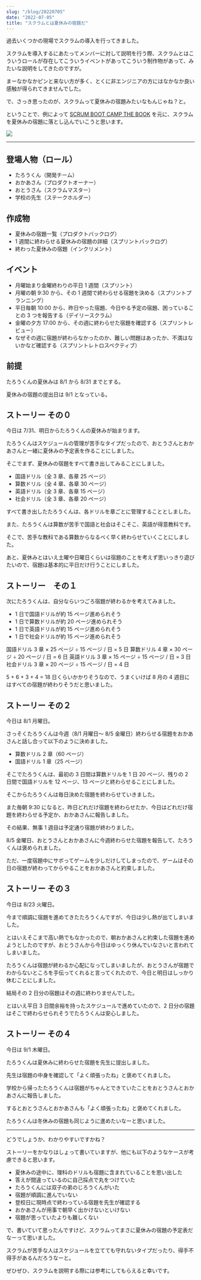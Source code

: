 ```yaml
---
slug: "/blog/20220705"
date: "2022-07-05"
title: "スクラムとは夏休みの宿題だ"
---
```


過去いくつかの現場でスクラムの導入を行ってきました。

スクラムを導入するにあたってメンバーに対して説明を行う際、スクラムとはこういうロールが存在してこういうイベントがあってこういう制作物があって、みたいな説明をしてきたのですが。

まーなかなかピンと来ない方が多く、とくに非エンジニアの方にはなかなか良い感触が得られてきませんでした。

で、さっき思ったのが、スクラムって夏休みの宿題みたいなもんじゃね？と。

ということで、例によって [SCRUM BOOT CAMP THE BOOK](https://amzn.to/3R40uUJ) を元に、スクラムを夏休みの宿題に落とし込んでいこうと思います。

<a href="https://www.amazon.co.jp/dp/B086GBXRN6?_encoding=UTF8&btkr=1&linkCode=li3&tag=piro09190c-22&linkId=a5dde199209cdbe9b880994a85e90311&language=ja_JP&ref_=as_li_ss_il" target="_blank"><img border="0" src="//ws-fe.amazon-adsystem.com/widgets/q?_encoding=UTF8&ASIN=B086GBXRN6&Format=_SL250_&ID=AsinImage&MarketPlace=JP&ServiceVersion=20070822&WS=1&tag=piro09190c-22&language=ja_JP" ></a><img src="https://ir-jp.amazon-adsystem.com/e/ir?t=piro09190c-22&language=ja_JP&l=li3&o=9&a=B086GBXRN6" width="1" height="1" border="0" alt="" style="border:none !important; margin:0px !important;" />

---

## 登場人物（ロール）

- たろうくん（開発チーム）
- おかあさん（プロダクトオーナー）
- おとうさん（スクラムマスター）
- 学校の先生（ステークホルダー）

## 作成物

- 夏休みの宿題一覧（プロダクトバックログ）
- 1 週間に終わらせる夏休みの宿題の詳細（スプリントバックログ）
- 終わった夏休みの宿題（インクリメント）

## イベント

- 月曜始まり金曜終わりの平日 1 週間（スプリント）
- 月曜の朝 9:30 から、その 1 週間で終わらせる宿題を決める（スプリントプランニング）
- 平日毎朝 10:00 から、昨日やった宿題、今日やる予定の宿題、困っていることの 3 つを報告する（デイリースクラム）
- 金曜の夕方 17:00 から、その週に終わらせた宿題を確認する（スプリントレビュー）
- なぜその週に宿題が終わらなかったのか、難しい問題はあったか、不満はないかなど確認する（スプリントレトロスペクティブ）

## 前提

たろうくんの夏休みは 8/1 から 8/31 までとする。

夏休みの宿題の提出日は 9/1 となっている。

## ストーリー その０

今日は 7/31、明日からたろうくんの夏休みが始まります。

たろうくんはスケジュールの管理が苦手なタイプだったので、おとうさんとおかあさんと一緒に夏休みの予定表を作ることにしました。

そこでまず、夏休みの宿題をすべて書き出してみることにしました。

- 国語ドリル（全 3 章、各章 25 ページ）
- 算数ドリル（全 4 章、各章 30 ページ）
- 英語ドリル（全 3 章、各章 15 ページ）
- 社会ドリル（全 3 章、各章 20 ページ）

すべて書き出したたろうくんは、各ドリルを章ごとに管理することとしました。

また、たろうくんは算数が苦手で国語と社会はそこそこ、英語が得意教科です。

そこで、苦手な教科である算数からなるべく早く終わらせていくことにしました。

あと、夏休みとはいえ土曜や日曜日くらいは宿題のことを考えず思いっきり遊びたいので、宿題は基本的に平日だけ行うことにしました。

## ストーリー　その１

次にたろうくんは、自分ならいつごろ宿題が終わるかを考えてみました。

- 1 日で国語ドリルが約 15 ページ進められそう
- 1 日で算数ドリルが約 20 ページ進められそう
- 1 日で英語ドリルが約 15 ページ進められそう
- 1 日で社会ドリルが約 15 ページ進められそう

国語ドリル 3 章 × 25 ページ ÷ 15 ページ / 日 = 5 日
算数ドリル 4 章 × 30 ページ ÷ 20 ページ / 日 = 6 日
英語ドリル 3 章 × 15 ページ ÷ 15 ページ / 日 = 3 日
社会ドリル 3 章 × 20 ページ ÷ 15 ページ / 日 = 4 日

5 + 6 + 3 + 4 = 18 日くらいかかりそうなので、うまくいけば 8 月の 4 週目にはすべての宿題が終わりそうだと思いました。

## ストーリー その２

今日は 8/1 月曜日。

さっそくたろうくんは今週（8/1 月曜日〜 8/5 金曜日）終わらせる宿題をおかあさんと話し合って以下のように決めました。

- 算数ドリル 2 章（60 ページ）
- 国語ドリル 1 章（25 ページ）

そこでたろうくんは、最初の 3 日間は算数ドリルを 1 日 20 ページ、残りの 2 日間で国語ドリルを 12 ページ、13 ページと終わらせることにしました。

そこからたろうくんは毎日決めた宿題を終わらせていきました。

また毎朝 9:30 になると、昨日どれだけ宿題を終わらせたか、今日はどれだけ宿題を終わらせる予定か、おかあさんに報告しました。

その結果、無事 1 週目は予定通り宿題が終わりました。

8/5 金曜日、おとうさんとおかあさんに今週終わらせた宿題を報告して、たろうくんは褒められました。

ただ、一度宿題中にサボってゲームを少しだけしてしまったので、ゲームはその日の宿題が終わってからやることをおかあさんと約束しました。

## ストーリー その３

今日は 8/23 火曜日。

今まで順調に宿題を進めてきたたろうくんですが、今日は少し熱が出てしまいました。

とはいえそこまで高い熱でもなかったので、朝おかあさんと約束した宿題を進めようとしたのですが、おとうさんから今日はゆっくり休んでいなさいと言われてしまいました。

たろうくんは宿題が終わるか心配になってしまいましたが、おとうさんが宿題でわからないところを手伝ってくれると言ってくれたので、今日と明日はしっかり休むことにしました。

結局その 2 日分の宿題はその週に終わりませんでした。

とはいえ平日 3 日間余裕を持ったスケジュールで進めていたので、2 日分の宿題はそこで終わらせられそうでたろうくんは安心しました。

## ストーリー その４

今日は 9/1 木曜日。

たろうくんは夏休みに終わらせた宿題を先生に提出しました。

先生は宿題の中身を確認して「よく頑張ったね」と褒めてくれました。

学校から帰ったたろうくんは宿題がちゃんとできていたことをおとうさんとおかあさんに報告しました。

するとおとうさんとおかあさんも「よく頑張ったね」と褒めてくれました。

たろうくんは冬休みの宿題も同じように進めたいなーと思いました。

---

どうでしょうか、わかりやすいですかね？

ストーリーをかなりはしょって書いていますが、他にも以下のようなケースが考慮できると思います。

- 夏休みの途中に、理科のドリルも宿題に含まれていることを思い出した
- 答えが間違っているのに自己採点で丸をつけていた
- たろうくんには双子の弟のじろうくんがいた
- 宿題が順調に進んでいない
- 登校日に現時点で終わっている宿題を先生が確認する
- おかあさんが用事で朝早く出かけないといけない
- 宿題が思っていたよりも難しくない

で、書いていて思ったんですけど、スクラムってまさに夏休みの宿題の予定表だなーって思いました。

スクラムが苦手な人はスケジュールを立てても守れないタイプだったり、得手不得手があるんだろうなーと。

ぜひぜひ、スクラムを説明する際には参考にしてもらえると幸いです。

